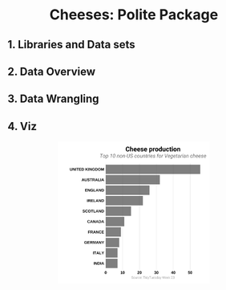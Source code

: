 <h1 align="center"> Cheeses: Polite Package </h1>


<h2 align="left"> 1. Libraries and Data sets </h2>

<h2 align="left"> 2. Data Overview </h2>

<h2 align="left"> 3. Data Wrangling </h2>

<h2 align="left"> 4. Viz </h2>

<p align="center">
  <img src="/RDocs/dsr/W23_Cheeses/plots_w23/w23_plot.jpeg" width="60%">
</p>

